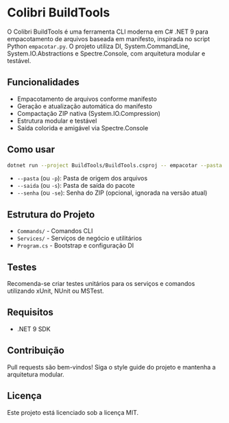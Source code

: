# Colibri BuildTools

O Colibri BuildTools é uma ferramenta CLI moderna em C# .NET 9 para empacotamento de arquivos baseada em manifesto, inspirada no script Python `empacotar.py`. O projeto utiliza DI, System.CommandLine, System.IO.Abstractions e Spectre.Console, com arquitetura modular e testável.

## Funcionalidades
- Empacotamento de arquivos conforme manifesto
- Geração e atualização automática do manifesto
- Compactação ZIP nativa (System.IO.Compression)
- Estrutura modular e testável
- Saída colorida e amigável via Spectre.Console

## Como usar

```sh
dotnet run --project BuildTools/BuildTools.csproj -- empacotar --pasta <origem> --saida <destino> [--senha <senha>]
```

- `--pasta` (ou `-p`): Pasta de origem dos arquivos
- `--saida` (ou `-s`): Pasta de saída do pacote
- `--senha` (ou `-se`): Senha do ZIP (opcional, ignorada na versão atual)

## Estrutura do Projeto

- `Commands/` - Comandos CLI
- `Services/` - Serviços de negócio e utilitários
- `Program.cs` - Bootstrap e configuração DI

## Testes
Recomenda-se criar testes unitários para os serviços e comandos utilizando xUnit, NUnit ou MSTest.

## Requisitos
- .NET 9 SDK

## Contribuição
Pull requests são bem-vindos! Siga o style guide do projeto e mantenha a arquitetura modular.

## Licença
Este projeto está licenciado sob a licença MIT.
